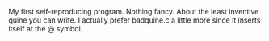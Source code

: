 My first self-reproducing program. Nothing fancy.
About the least inventive quine you can write.
I actually prefer badquine.c a little more since
it inserts itself at the @ symbol.

